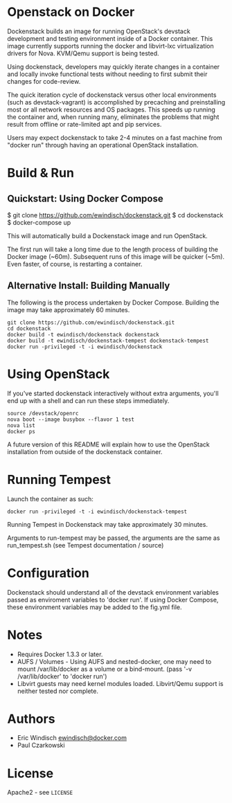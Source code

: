 # Openstack on Docker

Dockenstack builds an image for running OpenStack's devstack development and testing environment inside of a Docker container. This image currently supports running the docker and libvirt-lxc virtualization drivers for Nova. KVM/Qemu support is being tested.

Using dockenstack, developers may quickly iterate changes in a container and locally invoke functional tests without needing to first submit their changes for code-review.

The quick iteration cycle of dockenstack versus other local environments (such as devstack-vagrant) is accomplished by precaching and preinstalling most or all network resources and OS packages. This speeds up running the container and, when running many, eliminates the problems that might result from offline or rate-limited apt and pip services.

Users may expect dockenstack to take 2-4 minutes on a fast machine from "docker run" through having an operational OpenStack installation.

# Build & Run

## Quickstart: Using Docker Compose

$ git clone https://github.com/ewindisch/dockenstack.git
$ cd dockenstack
$ docker-compose up

This will automatically build a Dockenstack image and run OpenStack.

The first run will take a long time due to the length process of
building the Docker image (~60m). Subsequent runs of this image will be
quicker (~5m). Even faster, of course, is restarting a container.

## Alternative Install: Building Manually

The following is the process undertaken by Docker Compose.
Building the image may take approximately 60 minutes.

```
git clone https://github.com/ewindisch/dockenstack.git
cd dockenstack
docker build -t ewindisch/dockenstack dockenstack
docker build -t ewindisch/dockenstack-tempest dockenstack-tempest
docker run -privileged -t -i ewindisch/dockenstack
```

# Using OpenStack

If you've started dockenstack interactively without extra arguments, you'll end up with a shell and can run these steps immediately.

```
source /devstack/openrc
nova boot --image busybox --flavor 1 test
nova list
docker ps
```

A future version of this README will explain how to use the OpenStack installation from outside of the dockenstack container.

# Running Tempest

Launch the container as such:

```
docker run -privileged -t -i ewindisch/dockenstack-tempest
```

Running Tempest in Dockenstack may take approximately 30 minutes.

Arguments to run-tempest may be passed, the arguments are the same as run_tempest.sh (see Tempest documentation / source)

# Configuration

Dockenstack should understand all of the devstack environment variables
passed as enviroment variables to 'docker run'. If using Docker Compose,
these environment variables may be added to the fig.yml file.

# Notes

* Requires Docker 1.3.3 or later.
* AUFS / Volumes - Using AUFS and nested-docker, one may need to mount /var/lib/docker as a volume or a bind-mount. (pass '-v /var/lib/docker' to 'docker run')
* Libvirt guests may need kernel modules loaded. Libvirt/Qemu support is neither tested nor complete.

# Authors

* Eric Windisch <ewindisch@docker.com>
* Paul Czarkowski

# License

Apache2 - see `LICENSE`
